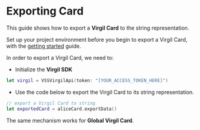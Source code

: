 # Exporting Card

This guide shows how to export a **Virgil Card** to the string representation.

Set up your project environment before you begin to export a Virgil Card, with the [getting started](https://github.com/VirgilSecurity/virgil-sdk-x/blob/docs-review/documentation-swift/guides/configuration/client-configuration.md) guide.

In order to export a Virgil Card, we need to:

- Initialize the **Virgil SDK**

```swift
let virgil = VSSVirgilApi(token: "[YOUR_ACCESS_TOKEN_HERE]")
```

- Use the code below to export the Virgil Card to its string representation.

```swift
// export a Virgil Card to string
let exportedCard = aliceCard.exportData()
```

The same mechanism works for **Global Virgil Card**.
